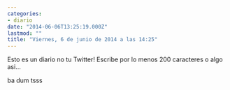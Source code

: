 ```yaml
---
categories:
- diario
date: "2014-06-06T13:25:19.000Z"
lastmod: ""
title: "Viernes, 6 de junio de 2014 a las 14:25"
---
```


Esto es un diario no tu Twitter! Escribe por lo menos 200 caracteres o algo asi...


ba dum tsss